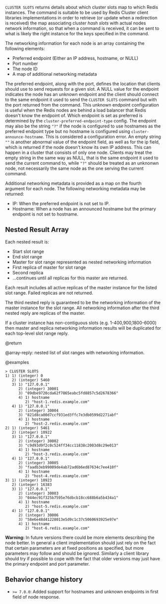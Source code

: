 `CLUSTER SLOTS` returns details about which cluster slots map to which Redis instances. 
The command is suitable to be used by Redis Cluster client libraries implementations in order to retrieve (or update when a redirection is received) the map associating cluster *hash slots* with actual nodes network information, so that when a command is received, it can be sent to what is likely the right instance for the keys specified in the command. 

The networking information for each node is an array containing the following elements:

* Preferred endpoint (Either an IP address, hostname, or NULL)
* Port number
* The node ID
* A map of additional networking metadata

The preferred endpoint, along with the port, defines the location that clients should use to send requests for a given slot.
A NULL value for the endpoint indicates the node has an unknown endpoint and the client should connect to the same endpoint it used to send the `CLUSTER SLOTS` command but with the port returned from the command.
This unknown endpoint configuration is useful when the Redis nodes are behind a load balancer that Redis doesn't know the endpoint of.
Which endpoint is set as preferred is determined by the `cluster-preferred-endpoint-type` config.
The endpoint may also be the string `"?"` if the node is configured to use hostnames as the preferred endpoint type but no hostname is configured using `cluster-announce-hostname`.
This is considered a configuration error.
An empty string `""` is another abnormal value of the endpoint field, as well as for the ip field, which is returned if the node doesn't know its own IP address.
This can happen in a cluster that consists of only one node.
Clients may treat the empty string in the same way as NULL, that is the same endpoint it used to send the current command to, while `"?"` should be treated as an unknonwn node, not necessarily the same node as the one serving the current command.

Additional networking metadata is provided as a map on the fourth argument for each node. 
The following networking metadata may be returned:

* IP: When the preferred endpoint is not set to IP.
* Hostname: When a node has an announced hostname but the primary endpoint is not set to hostname.

## Nested Result Array
Each nested result is:

  - Start slot range
  - End slot range
  - Master for slot range represented as nested networking information
  - First replica of master for slot range
  - Second replica
  - ...continues until all replicas for this master are returned.

Each result includes all active replicas of the master instance
for the listed slot range.  Failed replicas are not returned.

The third nested reply is guaranteed to be the networking information of the master instance for the slot range.
All networking information after the third nested reply are replicas of the master.

If a cluster instance has non-contiguous slots (e.g. 1-400,900,1800-6000) then master and replica networking information results will be duplicated for each top-level slot range reply.

@return

@array-reply: nested list of slot ranges with networking information.

@examples

```
> CLUSTER SLOTS
1) 1) (integer) 0
   2) (integer) 5460
   3) 1) "127.0.0.1"
      2) (integer) 30001
      3) "09dbe9720cda62f7865eabc5fd8857c5d2678366"
      4) 1) hostname
         2) "host-1.redis.example.com"
   4) 1) "127.0.0.1"
      2) (integer) 30004
      3) "821d8ca00d7ccf931ed3ffc7e3db0599d2271abf"
      4) 1) hostname
         2) "host-2.redis.example.com"
2) 1) (integer) 5461
   2) (integer) 10922
   3) 1) "127.0.0.1"
      2) (integer) 30002
      3) "c9d93d9f2c0c524ff34cc11838c2003d8c29e013"
      4) 1) hostname
         2) "host-3.redis.example.com"
   4) 1) "127.0.0.1"
      2) (integer) 30005
      3) "faadb3eb99009de4ab72ad6b6ed87634c7ee410f"
      4) 1) hostname
         2) "host-4.redis.example.com"
3) 1) (integer) 10923
   2) (integer) 16383
   3) 1) "127.0.0.1"
      2) (integer) 30003
      3) "044ec91f325b7595e76dbcb18cc688b6a5b434a1"
      4) 1) hostname
         2) "host-5.redis.example.com"
   4) 1) "127.0.0.1"
      2) (integer) 30006
      3) "58e6e48d41228013e5d9c1c37c5060693925e97e"
      4) 1) hostname
         2) "host-6.redis.example.com"
```

**Warning:** In future versions there could be more elements describing the node better.
In general a client implementation should just rely on the fact that certain parameters are at fixed positions as specified, but more parameters may follow and should be ignored.
Similarly a client library should try if possible to cope with the fact that older versions may just have the primary endpoint and port parameter.

## Behavior change history

*   `>= 7.0.0`: Added support for hostnames and unknown endpoints in first field of node response.
